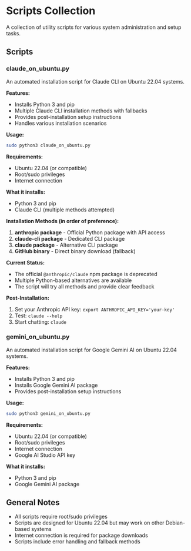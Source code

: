# Scripts Collection

A collection of utility scripts for various system administration and setup tasks.

## Scripts

### claude_on_ubuntu.py

An automated installation script for Claude CLI on Ubuntu 22.04 systems.

**Features:**
- Installs Python 3 and pip
- Multiple Claude CLI installation methods with fallbacks
- Provides post-installation setup instructions
- Handles various installation scenarios

**Usage:**
```bash
sudo python3 claude_on_ubuntu.py
```

**Requirements:**
- Ubuntu 22.04 (or compatible)
- Root/sudo privileges
- Internet connection

**What it installs:**
- Python 3 and pip
- Claude CLI (multiple methods attempted)

**Installation Methods (in order of preference):**
1. **anthropic package** - Official Python package with API access
2. **claude-cli package** - Dedicated CLI package
3. **claude package** - Alternative CLI package
4. **GitHub binary** - Direct binary download (fallback)

**Current Status:**
- The official `@anthropic/claude` npm package is deprecated
- Multiple Python-based alternatives are available
- The script will try all methods and provide clear feedback

**Post-Installation:**
1. Set your Anthropic API key: `export ANTHROPIC_API_KEY='your-key'`
2. Test: `claude --help`
3. Start chatting: `claude`

### gemini_on_ubuntu.py

An automated installation script for Google Gemini AI on Ubuntu 22.04 systems.

**Features:**
- Installs Python 3 and pip
- Installs Google Gemini AI package
- Provides post-installation setup instructions

**Usage:**
```bash
sudo python3 gemini_on_ubuntu.py
```

**Requirements:**
- Ubuntu 22.04 (or compatible)
- Root/sudo privileges
- Internet connection
- Google AI Studio API key

**What it installs:**
- Python 3 and pip
- Google Gemini AI package

## General Notes

- All scripts require root/sudo privileges
- Scripts are designed for Ubuntu 22.04 but may work on other Debian-based systems
- Internet connection is required for package downloads
- Scripts include error handling and fallback methods